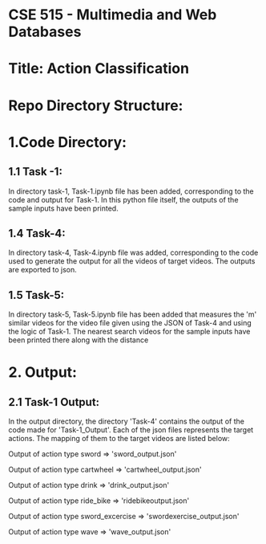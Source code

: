 # CSE 515 - Multimedia and Web Databases 

# Title: Action Classification

# Repo Directory Structure:

# 1.Code Directory: 

## 1.1 Task -1: 
In directory task-1, Task-1.ipynb file has been added, corresponding to the code and output for Task-1. In this python file itself, the outputs of the sample inputs have been printed.

## 1.4 Task-4:  
In directory task-4, Task-4.ipynb file was added, corresponding to the code used to generate the output for all the videos of target videos. The outputs are exported to json.

## 1.5 Task-5:  
In directory task-5, Task-5.ipynb file has been added that measures the 'm' similar videos for the video file given using the JSON of Task-4 and using the logic of Task-1. The nearest search videos for the sample inputs have been printed there along with the distance


# 2. Output:

## 2.1 Task-1 Output: 
In the output directory, the directory 'Task-4' contains the output of the code made for 'Task-1_Output'. Each of the json files represents the target actions. The mapping of them to the target videos are listed below:

Output of action type sword => 'sword_output.json'

Output of action type cartwheel => 'cartwheel_output.json'

Output of action type drink => 'drink_output.json'

Output of action type ride_bike => 'ridebikeoutput.json'

Output of action type sword_excercise => 'swordexercise_output.json'

Output of action type wave => 'wave_output.json'
